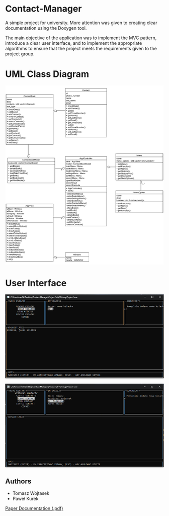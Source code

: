 # Contact-Manager

A simple project for university. More attention was given to creating clear documentation using the Doxygen tool.

The main objective of the application was to implement the MVC pattern, introduce a clear user interface, and to implement the appropriate algorithms to ensure that the project meets the requirements given to the project group.

# UML Class Diagram

![image](UML_Class_Diagram.png)

# User Interface

![image_1](image_1.png)

![image_2](image_2.png)

## Authors

- Tomasz Wojtasek
- Paweł Kurek
  
[Paper Documentation (.pdf)](Paper_Docs.pdf)
